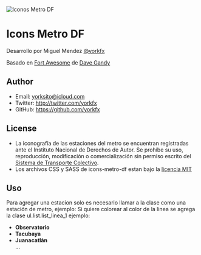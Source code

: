 ![Iconos Metro DF](https://www.dropbox.com/s/959w35kc8da1wna/icons-metro-css.jpg "Iconos Metro DF")


# Icons Metro DF

Desarrollo por Miguel Mendez [@yorkfx](https://twitter.com/yorkfx) 

Basado en [Fort Awesome](https://github.com/FortAwesome/Font-Awesome/) de [Dave Gandy](https://twitter.com/davegandy) 

## Author

* Email: yorksito@icloud.com
* Twitter: http://twitter.com/yorkfx
* GitHub: https://github.com/yorkfx

## License

* La iconografía de las estaciones del metro se encuentran registradas ante el Instituto Nacional de Derechos de Autor. Se prohíbe su uso, reproducción, modificación o comercialización sin permiso escrito del [Sistema de Transporte Colectivo](http://www.metro.df.gob.mx/).
* Los archivos CSS y SASS de icons-metro-df estan bajo la  [licencia MIT](http://opensource.org/licenses/mit-license.html)

## Uso
Para agregar una estacion solo es necesario llamar a la clase como una estación de metro, ejemplo:
<em class="estacion-observatorio"></em>
Si quiere colorear al color de la linea se agrega la clase ul.list.list_linea_1 ejemplo:

<ul class="list list_linea_1">
	<li><em class="estacion-observatorio"></em> <b>Observatorio</b></li>
	<li><em class="estacion-tacubaya"></em> <b>Tacubaya</b></li>
	<li><em class="estacion-juanacatlan"></em> <b>Juanacatlán</b></li>
...
</ul>
